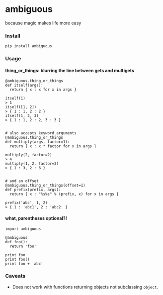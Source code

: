 ambiguous
======
because magic makes life more easy


### Install
```pip install ambiguous```


### Usage
#### thing_or_things: blurring the line between gets and multigets

```
@ambiguous.thing_or_things
def itself(args):
  return { x : x for x in args }

itself(1)
> 1
itself([1, 2])
> { 1 : 1, 2 : 2 }
itself(1, 2, 3)
> { 1 : 1, 2 : 2, 3 : 3 }
  

# also accepts keyword arguments
@ambiguous.thing_or_things
def multiply(args, factor=1):
  return { x : x * factor for x in args }

multiply(2, factor=2)
> 4
multiply(1, 2, factor=3)
> { 1 : 3, 2 : 6 }


# and an offset
@ambiguous.thing_or_things(offset=1)
def prefix(prefix, args):
  return { x : "%s%s" % (prefix, x) for x in args }

prefix('abc', 1, 2)
> { 1 : 'abc1', 2 : 'abc2' }
```

#### what, parentheses optional?!
```
import ambiguous

@ambiguous
def foo():
  return 'foo'

print foo
print foo()
print foo + 'abc'
```

### Caveats
- Does not work with functions returning objects not subclassing `object`.
